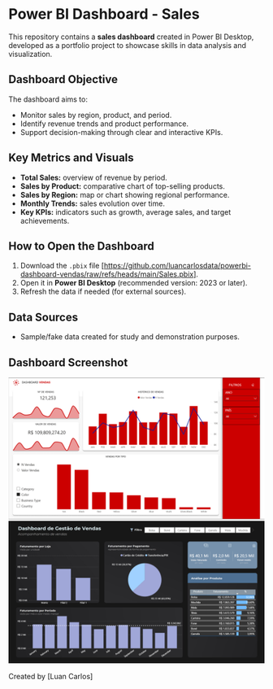 # Power BI Dashboard - Sales

This repository contains a **sales dashboard** created in Power BI Desktop, developed as a portfolio project to showcase skills in data analysis and visualization.

## Dashboard Objective
The dashboard aims to:
- Monitor sales by region, product, and period.
- Identify revenue trends and product performance.
- Support decision-making through clear and interactive KPIs.

## Key Metrics and Visuals
- **Total Sales:** overview of revenue by period.
- **Sales by Product:** comparative chart of top-selling products.
- **Sales by Region:** map or chart showing regional performance.
- **Monthly Trends:** sales evolution over time.
- **Key KPIs:** indicators such as growth, average sales, and target achievements.

## How to Open the Dashboard
1. Download the `.pbix` file [https://github.com/luancarlosdata/powerbi-dashboard-vendas/raw/refs/heads/main/Sales.pbix].
2. Open it in **Power BI Desktop** (recommended version: 2023 or later).
3. Refresh the data if needed (for external sources).

## Data Sources
- Sample/fake data created for study and demonstration purposes.

## Dashboard Screenshot
![Screenshot](screenshot_dashboard.png)
![Screenshot](db_vendas_screenshot.png)


Created by [Luan Carlos]
